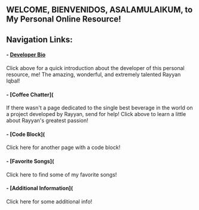 WELCOME, BIENVENIDOS, ASALAMULAIKUM, to My Personal Online Resource!
------------------------

## Navigation Links:

#### - [Developer Bio](https://github.com/rai8d4/rayyan-iqbal-personal-site/blob/f96dcda273729f7ec92b6d3f663169944347c820/developerbio.md)

Click above for a quick introduction about the developer of this personal resource, me! The amazing, wonderful, and extremely talented Rayyan Iqbal! 

#### - [Coffee Chatter](

If there wasn't a page dedicated to the single best beverage in the world on a project developed by Rayyan, send for help! Click above to learn a little about Rayyan's greatest passion!

#### - [Code Block](
Click here for another page with a code block!

#### - [Favorite Songs](
Click here to find some of my favorite songs!

#### - [Additional Information](
Click here for some additional info! 

